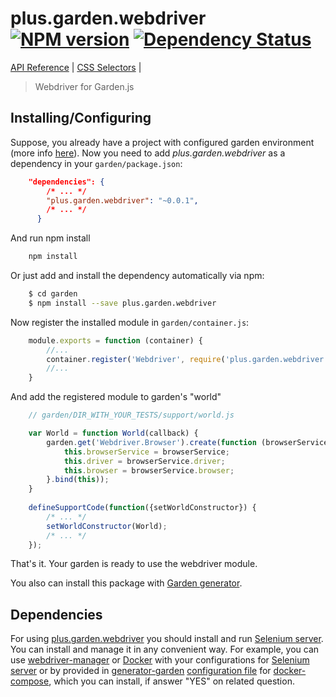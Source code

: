 # plus.garden.webdriver [![NPM version][npm-image]][npm-url] [![Dependency Status][daviddm-image]][daviddm-url]
[API Reference](./docs/API-reference.md) |
[CSS Selectors](./docs/css-selectors.md) |
> Webdriver for Garden.js

## Installing/Configuring

Suppose, you already have a project with configured garden environment (more info [here](https://github.com/linkshare/plus.garden#getting-started)).
Now you need to add _plus.garden.webdriver_ as a dependency in your `garden/package.json`:

```json
    "dependencies": {
        /* ... */
        "plus.garden.webdriver": "~0.0.1",
        /* ... */
      }
```

And run npm install

```bash
    npm install
```

Or just add and install the dependency automatically via npm:

```bash
    $ cd garden
    $ npm install --save plus.garden.webdriver
```

Now register the installed module in `garden/container.js`:

```javascript
    module.exports = function (container) {
        //...
        container.register('Webdriver', require('plus.garden.webdriver'));
        //...
    }
```

And add the registered module to garden's "world"

```javascript
    // garden/DIR_WITH_YOUR_TESTS/support/world.js

    var World = function World(callback) {
        garden.get('Webdriver.Browser').create(function (browserService) {
            this.browserService = browserService;
            this.driver = browserService.driver;
            this.browser = browserService.browser;
        }.bind(this));
    }
    
    defineSupportCode(function({setWorldConstructor}) {
        /* ... */
        setWorldConstructor(World);
        /* ... */
    });

```

That's it. Your garden is ready to use the webdriver module.

You also can install this package with [Garden generator](https://github.com/Dsazz/generator-garden).


## Dependencies

For using [plus.garden.webdriver](https://github.com/Dsazz/plus.garden.webdriver/) you should install and run [Selenium server](http://www.seleniumhq.org/download/). You can install and manage it in any convenient way. For example, you can use [webdriver-manager](https://www.npmjs.com/package/webdriver-manager) or [Docker](https://www.docker.com/) with your configurations for [Selenium server](http://www.seleniumhq.org/) or by provided in [generator-garden](https://github.com/Dsazz/generator-garden) [configuration file](https://github.com/Dsazz/generator-garden/blob/master/generators/app/templates/docker-compose.yml) for [docker-compose](https://docs.docker.com/compose/), which you can install, if answer "YES" on related question.


[npm-image]: https://badge.fury.io/js/plus.garden.webdriver.svg
[npm-url]: https://npmjs.org/package/plus.garden.webdriver
[daviddm-image]: https://david-dm.org/Dsazz/plus.garden.webdriver.svg?theme=shields.io
[daviddm-url]: https://david-dm.org/Dsazz/plus.garden.webdriver
